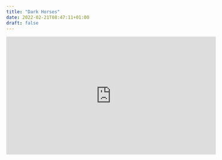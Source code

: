 ```yaml
---
title: "Dark Horses"
date: 2022-02-21T08:47:11+01:00
draft: false
---
```


<iframe width="560" height="315" src="https://www.youtube.com/embed/hGLA7q1sfHw" title="YouTube video player" frameborder="0" allow="accelerometer; autoplay; clipboard-write; encrypted-media; gyroscope; picture-in-picture" allowfullscreen></iframe>

